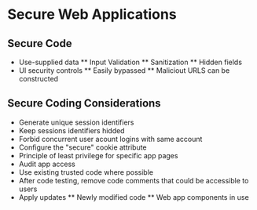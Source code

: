 # Secure Web Applications

## Secure Code
* Use-supplied data
** Input Validation
** Sanitization
** Hidden fields
* UI security controls
** Easily bypassed
** Maliciout URLS can be constructed

## Secure Coding Considerations
* Generate unique session identifiers
* Keep sessions identifiers hidded
* Forbid concurrent user acount logins with same account
* Configure the "secure" cookie attribute
* Principle of least privilege for specific app pages
* Audit app access
* Use existing trusted code where possible
* After code testing, remove code comments that could be accessible to users
* Apply updates
** Newly modified code
** Web app components in use

